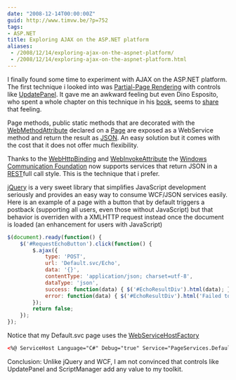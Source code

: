 ```yaml
---
date: "2008-12-14T00:00:00Z"
guid: http://www.timvw.be/?p=752
tags:
- ASP.NET
title: Exploring AJAX on the ASP.NET platform
aliases:
 - /2008/12/14/exploring-ajax-on-the-aspnet-platform/
 - /2008/12/14/exploring-ajax-on-the-aspnet-platform.html
---
```

I finally found some time to experiment with AJAX on the ASP.NET platform. The first technique i looked into was [Partial-Page Rendering](http://msdn.microsoft.com/en-us/library/bb386573.aspx) with controls like [UpdatePanel](http://msdn.microsoft.com/en-us/library/bb386454.aspx). It gave me an awkward feeling but even Dino Esposito, who spent a whole chapter on this technique in his [book](http://www.amazon.com/Programming-Microsoft-ASP-NET-Dino-Esposito/dp/0735625271), seems to [share](http://weblogs.asp.net/despos/archive/2007/09/19/partial-rendering-misses-ajax-architectural-points.aspx) that feeling.

Page methods, public static methods that are decorated with the [WebMethodAttribute](http://msdn.microsoft.com/en-us/library/system.web.services.webmethodattribute.aspx) declared on a [Page](http://msdn.microsoft.com/en-us/library/system.web.ui.page.aspx) are exposed as a WebService method and return the result as [JSON](http://www.json.org/). An easy solution but it comes with the cost that it does not offer much flexibility.

Thanks to the [WebHttpBinding](http://msdn.microsoft.com/en-us/library/system.servicemodel.webhttpbinding.aspx) and [WebInvokeAttribute](http://msdn.microsoft.com/en-us/library/system.servicemodel.web.webinvokeattribute.aspx) the [Windows Communication Foundation](http://msdn.microsoft.com/en-us/library/ms735119.aspx) now supports services that return JSON in a [REST](http://en.wikipedia.org/wiki/Representational_State_Transfer)full call style. This is the technique that i prefer.

[jQuery](http://jquery.com/) is a very sweet library that simplifies JavaScript development seriously and provides an easy way to consume WCF/JSON services easily. Here is an example of a page with a button that by default triggers a postback (supporting all users, even those without JavaScript) but that behavior is overriden with a XMLHTTP request instead once the document is loaded (an enhancement for users with JavaScript)

```javascript
$(document).ready(function() {
	$('#RequestEchoButton').click(function() {
		$.ajax({
			type: 'POST',
			url: 'Default.svc/Echo',
			data: '{}',
			contentType: 'application/json; charset=utf-8',
			dataType: 'json',
			success: function(data) { $('#EchoResultDiv').html(data); },
			error: function(data) { $('#EchoResultDiv').html('Failed to request Echo.'); }
		});
		return false;
	});
});
```

Notice that my Default.svc page uses the [WebServiceHostFactory](http://msdn.microsoft.com/en-us/library/system.servicemodel.activation.webservicehostfactory.aspx)

```xml
<%@ ServiceHost Language="C#" Debug="true" Service="PageServices.Default" Factory="System.ServiceModel.Activation.WebServiceHostFactory" %>
```

Conclusion: Unlike jQuery and WCF, I am not convinced that controls like UpdatePanel and ScriptManager add any value to my toolkit.
